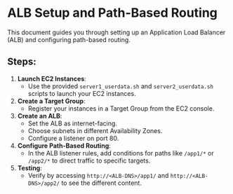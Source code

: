 # ALB Setup and Path-Based Routing

This document guides you through setting up an Application Load Balancer (ALB) and configuring path-based routing.

## Steps:

1. **Launch EC2 Instances**:  
   - Use the provided `server1_userdata.sh` and `server2_userdata.sh` scripts to launch your EC2 instances.
2. **Create a Target Group**:  
   - Register your instances in a Target Group from the EC2 console.
3. **Create an ALB**:
   - Set the ALB as internet-facing.
   - Choose subnets in different Availability Zones.
   - Configure a listener on port 80.
4. **Configure Path-Based Routing**:
   - In the ALB listener rules, add conditions for paths like `/app1/*` or `/app2/*` to direct traffic to specific targets.
5. **Testing**:
   - Verify by accessing `http://<ALB-DNS>/app1/` and `http://<ALB-DNS>/app2/` to see the different content.
